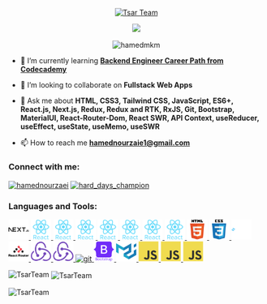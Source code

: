<p align="center">
  <a href="https://github.com/hamedmkm">
    <img src="https://readme-typing-svg.demolab.com?font=Fira+Code&size=30&duration=1000&pause=800&color=F70000&center=true&width=435&lines=Tsar+Team" alt="Tsar Team" /></a>
</p>

<p align="center">
  <a href="https://portfol1oportfolio.netlify.app">
    <img src="https://readme-typing-svg.demolab.com?font=Fira+Code&size=30&duration=1000&pause=1000&color=F70000&center=true&width=435&lines=Backend+Developer;BSc+in+Computer+Science;Node.js+%7C+Express.js" /></a>
</p>

<!-- Social icons section -->

<p align="center"> <img src="https://komarev.com/ghpvc/?username=hamedmkm&label=Profile%20views&color=ff0000&style=flat" alt="hamedmkm" /> </p>

- 🌱 I’m currently learning [**Backend Engineer Career Path from Codecademy**](https://mftplus.com/verifycertificate?auto=1&nationalcode=105868470490&code=1760016)

- 👯 I’m looking to collaborate on **Fullstack Web Apps**

- 💬 Ask me about **HTML, CSS3, Tailwind CSS, JavaScript, ES6+, React.js, Next.js, Redux, Redux and RTK, RxJS, Git, Bootstrap, MaterialUI, React-Router-Dom, React SWR, API Context, useReducer, useEffect, useState, useMemo, useSWR**

- 📫 How to reach me **hamednourzaie1@gmail.com**

<h3 align="left">Connect with me:</h3>
<p align="left">

<a href="https://instagram.com/hamednourzaei" target="blank"><img align="center" src="https://raw.githubusercontent.com/rahuldkjain/github-profile-readme-generator/master/src/images/icons/Social/instagram.svg" alt="hamednourzaei" height="30" width="40" /></a>
<a href="https://t.me/hard_days_champion" target="blank"><img align="center" src="https://upload.wikimedia.org/wikipedia/commons/8/82/Telegram_logo.svg" alt="hard_days_champion" height="30" width="40" /></a>
</p>

<h3 align="left">Languages and Tools:</h3>
<p align="left">
  <a href="https://nextjs.org/" target="_blank" rel="noreferrer">
    <img src="https://raw.githubusercontent.com/devicons/devicon/master/icons/nextjs/nextjs-original-wordmark.svg" alt="nextjs" width="40" height="40"/>
  </a>
  <a href="https://reactjs.org/" target="_blank" rel="noreferrer">
    <img src="https://raw.githubusercontent.com/devicons/devicon/master/icons/react/react-original-wordmark.svg" alt="react" width="40" height="40"/>
  </a>

  <a href="https://swr.vercel.app/" target="_blank" rel="noreferrer">
    <img src="https://raw.githubusercontent.com/devicons/devicon/master/icons/react/react-original-wordmark.svg" alt="react-swr" width="40" height="40"/>
  </a>
  <a href="https://reactjs.org/docs/context.html" target="_blank" rel="noreferrer">
    <img src="https://raw.githubusercontent.com/devicons/devicon/master/icons/react/react-original-wordmark.svg" alt="api-context" width="40" height="40"/>
  </a>
  <a href="https://reactjs.org/docs/hooks-reference.html#usereducer" target="_blank" rel="noreferrer">
    <img src="https://raw.githubusercontent.com/devicons/devicon/master/icons/react/react-original-wordmark.svg" alt="useReducer" width="40" height="40"/>
  </a>
  <a href="https://reactjs.org/docs/hooks-reference.html#useeffect" target="_blank" rel="noreferrer">
    <img src="https://raw.githubusercontent.com/devicons/devicon/master/icons/react/react-original-wordmark.svg" alt="useEffect" width="40" height="40"/>
  </a>
  <a href="https://reactjs.org/docs/hooks-reference.html#usestate" target="_blank" rel="noreferrer">
    <img src="https://raw.githubusercontent.com/devicons/devicon/master/icons/react/react-original-wordmark.svg" alt="useState" width="40" height="40"/>
  </a>
  <a href="https://reactjs.org/docs/hooks-reference.html#usememo" target="_blank" rel="noreferrer">
    <img src="https://raw.githubusercontent.com/devicons/devicon/master/icons/react/react-original-wordmark.svg" alt="useMemo" width="40" height="40"/>
  </a>
  <a href="https://developer.mozilla.org/en-US/docs/Web/HTML" target="_blank" rel="noreferrer">
    <img src="https://raw.githubusercontent.com/devicons/devicon/master/icons/html5/html5-original-wordmark.svg" alt="html5" width="40" height="40"/>
  </a>
  <a href="https://developer.mozilla.org/en-US/docs/Web/CSS" target="_blank" rel="noreferrer">
    <img src="https://raw.githubusercontent.com/devicons/devicon/master/icons/css3/css3-original-wordmark.svg" alt="css3" width="40" height="40"/>
  </a>
  <a href="https://tailwindcss.com/" target="_blank" rel="noreferrer">
    <img src="https://raw.githubusercontent.com/devicons/devicon/master/icons/tailwindcss/tailwindcss-original-wordmark.svg" alt="tailwindcss" width="40" height="40"/>
  </a>
  <a href="https://reactrouter.com/" target="_blank" rel="noreferrer">
    <img src="https://raw.githubusercontent.com/devicons/devicon/master/icons/reactrouter/reactrouter-original-wordmark.svg" alt="react-router-dom" width="40" height="40"/>
  </a>


  <a href="https://redux.js.org/" target="_blank" rel="noreferrer">
    <img src="https://raw.githubusercontent.com/devicons/devicon/master/icons/redux/redux-original.svg" alt="redux" width="40" height="40"/>
  </a>
  <a href="https://redux-toolkit.js.org/" target="_blank" rel="noreferrer">
    <img src="https://raw.githubusercontent.com/devicons/devicon/master/icons/redux/redux-original.svg" alt="redux-toolkit" width="40" height="40"/>
  </a>

  <a href="https://git-scm.com/" target="_blank" rel="noreferrer">
    <img src="https://www.vectorlogo.zone/logos/git-scm/git-scm-icon.svg" alt="git" width="40" height="40"/>
  </a>
  <a href="https://getbootstrap.com" target="_blank" rel="noreferrer">
    <img src="https://raw.githubusercontent.com/devicons/devicon/master/icons/bootstrap/bootstrap-plain-wordmark.svg" alt="bootstrap" width="40" height="40"/>
  </a>
  <a href="https://mui.com/" target="_blank" rel="noreferrer">
    <img src="https://raw.githubusercontent.com/devicons/devicon/master/icons/materialui/materialui-original.svg" alt="materialui" width="40" height="40"/>
  </a>
  <a href="https://rxjs.dev/" target="_blank" rel="noreferrer">
    <img src="https://raw.githubusercontent.com/devicons/devicon/master/icons/javascript/javascript-original.svg" alt="rxjs" width="40" height="40"/>
  </a>
  <a href="https://developer.mozilla.org/en-US/docs/Web/JavaScript" target="_blank" rel="noreferrer">
    <img src="https://raw.githubusercontent.com/devicons/devicon/master/icons/javascript/javascript-original.svg" alt="javascript" width="40" height="40"/>
  </a>
  <a href="https://es6.io/" target="_blank" rel="noreferrer">
    <img src="https://raw.githubusercontent.com/devicons/devicon/master/icons/javascript/javascript-original.svg" alt="es6" width="40" height="40"/>
  </a>
</p>


<p><img align="left" src="https://github-readme-stats.vercel.app/api/top-langs?username=TsarTeam&show_icons=true&theme=dark&title_color=ffffff&text_color=ffffff&locale=en&layout=compact" alt="TsarTeam" /></p>

<p>&nbsp;<img align="center" src="https://github-readme-stats.vercel.app/api?username=TsarTeam&show_icons=true&theme=dark&locale=en" alt="TsarTeam" /></p>

<p><img align="center" src="https://github-readme-streak-stats.herokuapp.com/?user=TsarTeam&theme=dark" alt="TsarTeam" /></p>
